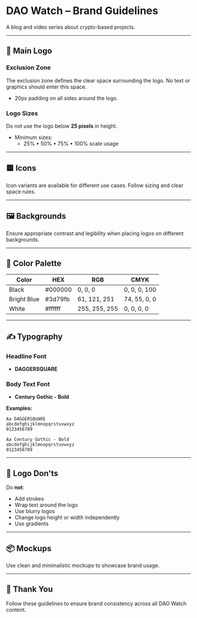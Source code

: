 # DAO Watch – Brand Guidelines

A blog and video series about crypto-based projects.

---

## 🔷 Main Logo

### Exclusion Zone  
The exclusion zone defines the clear space surrounding the logo. No text or graphics should enter this space.

- 20px padding on all sides around the logo.

### Logo Sizes  
Do not use the logo below **25 pixels** in height.

- Minimum sizes:
  - 25% • 50% • 75% • 100% scale usage

---

## 🟦 Icons

Icon variants are available for different use cases. Follow sizing and clear space rules.

---

## 🖼 Backgrounds

Ensure appropriate contrast and legibility when placing logos on different backgrounds.

---

## 🎨 Color Palette

| Color        | HEX     | RGB         | CMYK          |
|--------------|---------|-------------|---------------|
| Black        | #000000 | 0, 0, 0     | 0, 0, 0, 100   |
| Bright Blue  | #3d79fb | 61, 121, 251| 74, 55, 0, 0   |
| White        | #ffffff | 255, 255, 255| 0, 0, 0, 0     |

---

## ✍️ Typography

### Headline Font  
- **DAGGERSQUARE**

### Body Text Font  
- **Century Gothic - Bold**

**Examples:**

```
Aa DAGGERSQUARE  
abcdefghijklmnopqrstuvwxyz  
0123456789  
```

```
Aa Century Gothic - Bold  
abcdefghijklmnopqrstuvwxyz  
0123456789  
```

---

## 🚫 Logo Don'ts

Do **not**:
- Add strokes
- Wrap text around the logo
- Use blurry logos
- Change logo height or width independently
- Use gradients

---

## 📦 Mockups

Use clean and minimalistic mockups to showcase brand usage.

---

## 🙏 Thank You

Follow these guidelines to ensure brand consistency across all DAO Watch content. 